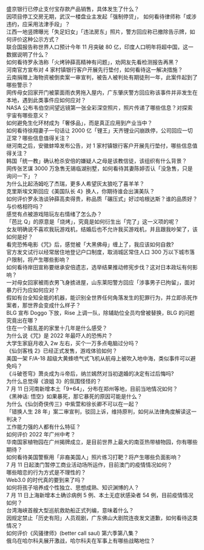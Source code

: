 盛京银行已停止支付宝存款产品销售，具体发生了什么？  
因项目停工交房无期，武汉一楼盘业主发起「强制停贷」， 如何看待律师称「或涉违约，应采用法津手段」？  
江西一地竖牌曝光「失足妇女」「违法房东」照片，警方回应称已撤除告示牌，如何评价这种公示方式？  
联合国报告称世界人口预计今年 11 月突破 80 亿，印度人口明年将超中国，这一数据说明了什么？  
如何看待罗永浩称「火烤钟薛高精神有问题」，劝网友先看检测报告再黑？  
河南官方宣布对 4 家村镇银行客户开展先行垫付，如何看待这一解决措施？  
云南捐赠上海物资被倒卖案一审宣判，被告人被判处有期徒刑一年，此案件起到了哪些警示？  
网传母女回家开门被蒙面雨衣男拖入屋内，广东肇庆警方回应称该事件并非发生在本地，遇到此类事件应如何应对？  
NASA 公布韦伯空间望远镜第一张全彩深空照片，照片传递了哪些信息？对探索宇宙有哪些意义？  
如何避免生化环材成为「奢侈品」，而是真正应用到产业当中？  
如何看待徐翔妻子一句话让 2000 亿「锂王」天齐锂业闪崩跌停，公司回应一切正常？哪些信息值得关注？  
继河南之后，安徽蚌埠发布公告，对 1 家村镇银行客户开展先行垫付，哪些信息值得关注？  
韩国「统一教」确认枪杀安倍的嫌疑人之母是该教信徒，该组织有什么背景？  
网传张艺谋 3000 万急售无锡临湖别墅，如何看待其妻陈婷否认「没急售，只是询问一下」？  
为什么比起汤姆吃了杰瑞，更多人希望灰太狼吃了喜羊羊？  
克里斯埃文斯回应《美国队长 4》换人，你期待谁会出演美队？  
如何评价罗永浩谈钟薛高卖得贵，称品质「碾压式」好过哈根达斯？谁的品质好？与价格相符吗？  
感觉有点被游戏陪玩左右情绪了怎么办？  
「芭比 Q」的原意是「烧烤」，究竟是如何衍生出「完了」这一义项的呢？  
女友明确说不喜欢我玩游戏机，结婚后也不允许我买游戏机，并且跟我吵架了，该如何是好？  
看完恐怖电影《咒》后，感觉被「大黑佛母」缠上了，我应该如何自救?  
官方发文试行以经常居住地登记户口制度，取消城区常住人口 300 万以下城市落户限制，将产生哪些影响？  
如何看待岸田宣称要继承安倍遗志，选举结果推动修宪步伐？这对日本政坛有何影响？  
一对母女回家被雨衣男飞身掳进屋，山东莱阳警方回应「涉事男子已拘留」，面对暴力行为应如何应对？  
假如有台全知全能的机器，能识别全世界任何角落发生的犯罪行为，并立即杀死作案者，那世界会变成什么样子？  
BLG 宣布 Doggo 下放，Rise 上调一队，除辅助位全员均曾被替换，BLG 的问题究竟出在哪？  
住在一个脏乱差的家里十几年是什么感受？  
为什么说《咒》是 2022 年最吓人的恐怖片？  
大学生家庭月收入 2w 左右，买个一万多点电脑过分吗？  
《仙剑客栈 2》已经正式发售，游戏体验如何？  
美国一架 F/A-18 超级大黄蜂喷气式飞机从航母上被吹入地中海，类似事件可以避免吗？  
《斗破苍穹》萧炎成为斗帝后，纳兰嫣然对当初退婚的决定有过后悔吗?  
为什么总觉得《浪姐 3》的氛围怪怪的？  
7 月 11 日河南新增本土「9+64」，分布在郑州等地，目前当地情况如何？  
《黑神话: 悟空》如果暴死，那它暴死的原因可能是什么？  
为什么《仙剑奇侠传三》中紫萱和徐长卿不可以在一起？  
「错换人生 28 年」案二审宣判，驳回上诉，维持原判，如何从法律角度解读这一判决？  
工作能力强的人都有什么特征？  
如何评价 2022 年广州中考？  
华南国家植物园在广州揭牌成立，是目前世界上最大的南亚热带植物园，你有哪些期待？  
如何看待美国警察用「非裔美国人」照片练习打靶？将产生哪些负面影响？  
7 月 11 日起澳门暂停工商业活动场所运作，目前澳门的疫情情况如何？  
哪些暗恋的行为方式是不理性的？  
Web3.0 的时代真的要到来了吗？  
如何将孩子培养成个性独立、思想成熟、知识渊博的人？  
7 月 11 日上海新增本土确诊病例 5 例、本土无症状感染者 54 例，目前疫情情况如何？  
台湾海峡首艘大型巡航救助船正式列编，意味着什么？  
因规定禁止「历史有阳」人员观剧，广东佛山大剧院连夜发文道歉，如何看待这类情况？  
如何评价《风骚律师》(better call saul) 第六季第八集？  
俄乌在哈尔科夫展开激战，哈尔科夫在军事上有哪些战略地位？  

